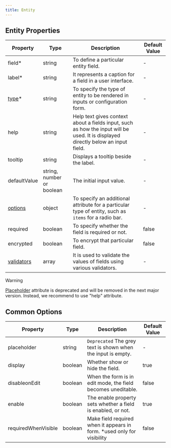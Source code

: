 ```yaml
---
title: Entity
---
```


## Entity Properties

| Property                                                      | Type                      | Description                                                                                                                      | Default Value |
| ------------------------------------------------------------- | ------------------------- | -------------------------------------------------------------------------------------------------------------------------------- | ------------- |
| field<span class="required-asterisk">\*</span>                | string                    | To define a particular entity field.                                                                                             | -             |
| label<span class="required-asterisk">\*</span>                | string                    | It represents a caption for a field in a user interface.                                                                         | -             |
| [type](./components)<span class="required-asterisk">\*</span> | string                    | To specify the type of entity to be rendered in inputs or configuration form.                                                    | -             |
| help                                                          | string                    | Help text gives context about a fields input, such as how the input will be used. It is displayed directly below an input field. | -             |
| tooltip                                                       | string                    | Displays a tooltip beside the label.                                                                                             | -             |
| defaultValue                                                  | string, number or boolean | The initial input value.                                                                                                         | -             |
| [options](#common-options)                                    | object                    | To specify an additional attribute for a particular type of entity, such as `items` for a radio bar.                             | -             |
| required                                                      | boolean                   | To specify whether the field is required or not.                                                                                 | false         |
| encrypted                                                     | boolean                   | To encrypt that particular field.                                                                                                | false         |
| [validators](./validators)                                    | array                     | It is used to validate the values of fields using various validators.                                                            | -             |

> [!WARNING]  
> [Placeholder](https://splunkui.splunkeng.com/Packages/react-ui/Text?section=develop) attribute is deprecated and will be removed in the next major version. Instead, we recommend to use "help" attribute.

## Common Options

| Property            | Type    | Description                                                             | Default Value |
| ------------------- | ------- | ----------------------------------------------------------------------- | ------------- |
| placeholder         | string  | `Deprecated` The grey text is shown when the input is empty.            | -             |
| display             | boolean | Whether show or hide the field.                                         | true          |
| disableonEdit       | boolean | When the form is in edit mode, the field becomes uneditable.            | false         |
| enable              | boolean | The enable property sets whether a field is enabled, or not.            | true          |
| requiredWhenVisible | boolean | Make field required when it appears in form. \*used only for visibility | false         |

